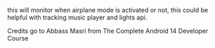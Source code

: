 this will monitor when airplane mode is activated or not, this could be helpful with tracking music player and lights api.

Credits go to Abbass Masri
from The Complete Android 14 Developer Course
